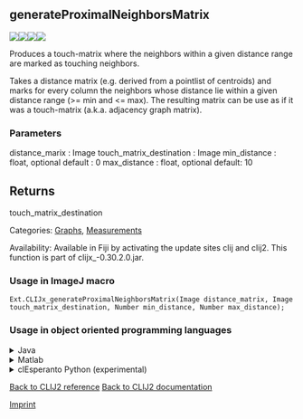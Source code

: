 ## generateProximalNeighborsMatrix
<img src="images/mini_empty_logo.png"/><img src="images/mini_empty_logo.png"/><img src="images/mini_clijx_logo.png"/><img src="images/mini_cle_logo.png"/>

Produces a touch-matrix where the neighbors within a given distance range are marked as touching neighbors.

Takes a distance matrix (e.g. derived from a pointlist of centroids) and marks for every column the neighbors whose
distance lie within a given distance range (>= min and <= max). 
The resulting matrix can be use as if it was a touch-matrix (a.k.a. adjacency graph matrix). 

### Parameters

distance_marix : Image
touch_matrix_destination : Image
min_distance : float, optional
    default : 0
max_distance : float, optional
    default: 10 

Returns
-------
touch_matrix_destination

Categories: [Graphs](https://clij.github.io/clij2-docs/reference__graph), [Measurements](https://clij.github.io/clij2-docs/reference__measurement)

Availability: Available in Fiji by activating the update sites clij and clij2.
This function is part of clijx_-0.30.2.0.jar.

### Usage in ImageJ macro
```
Ext.CLIJx_generateProximalNeighborsMatrix(Image distance_matrix, Image touch_matrix_destination, Number min_distance, Number max_distance);
```


### Usage in object oriented programming languages



<details>

<summary>
Java
</summary>
<pre class="highlight">// init CLIJ and GPU
import net.haesleinhuepf.clijx.CLIJx;
import net.haesleinhuepf.clij.clearcl.ClearCLBuffer;
CLIJx clijx = CLIJx.getInstance();

// get input parameters
ClearCLBuffer distance_matrix = clijx.push(distance_matrixImagePlus);
touch_matrix_destination = clijx.create(distance_matrix);
float min_distance = 1.0;
float max_distance = 2.0;
</pre>

<pre class="highlight">
// Execute operation on GPU
clijx.generateProximalNeighborsMatrix(distance_matrix, touch_matrix_destination, min_distance, max_distance);
</pre>

<pre class="highlight">
// show result
touch_matrix_destinationImagePlus = clijx.pull(touch_matrix_destination);
touch_matrix_destinationImagePlus.show();

// cleanup memory on GPU
clijx.release(distance_matrix);
clijx.release(touch_matrix_destination);
</pre>

</details>



<details>

<summary>
Matlab
</summary>
<pre class="highlight">% init CLIJ and GPU
clijx = init_clatlabx();

% get input parameters
distance_matrix = clijx.pushMat(distance_matrix_matrix);
touch_matrix_destination = clijx.create(distance_matrix);
min_distance = 1.0;
max_distance = 2.0;
</pre>

<pre class="highlight">
% Execute operation on GPU
clijx.generateProximalNeighborsMatrix(distance_matrix, touch_matrix_destination, min_distance, max_distance);
</pre>

<pre class="highlight">
% show result
touch_matrix_destination = clijx.pullMat(touch_matrix_destination)

% cleanup memory on GPU
clijx.release(distance_matrix);
clijx.release(touch_matrix_destination);
</pre>

</details>



<details>

<summary>
clEsperanto Python (experimental)
</summary>
<pre class="highlight">import pyclesperanto_prototype as cle

cle.generate_proximal_neighbors_matrix(distance_matrix, touch_matrix_destination, min_distance, max_distance)

</pre>



</details>



[Back to CLIJ2 reference](https://clij.github.io/clij2-docs/reference)
[Back to CLIJ2 documentation](https://clij.github.io/clij2-docs)

[Imprint](https://clij.github.io/imprint)
